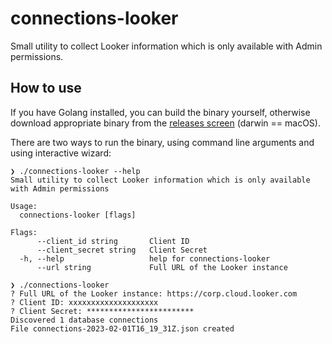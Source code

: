 # connections-looker
Small utility to collect Looker information which is only available with Admin permissions.

## How to use

If you have Golang installed, you can build the binary yourself, otherwise download appropriate binary from the [releases screen](https://github.com/getsynq/connections-looker/releases) (darwin == macOS).

There are two ways to run the binary, using command line arguments and using interactive wizard:

```
❯ ./connections-looker --help
Small utility to collect Looker information which is only available with Admin permissions

Usage:
  connections-looker [flags]

Flags:
      --client_id string       Client ID
      --client_secret string   Client Secret
  -h, --help                   help for connections-looker
      --url string             Full URL of the Looker instance

❯ ./connections-looker
? Full URL of the Looker instance: https://corp.cloud.looker.com
? Client ID: xxxxxxxxxxxxxxxxxxxx
? Client Secret: ************************
Discovered 1 database connections
File connections-2023-02-01T16_19_31Z.json created
```
